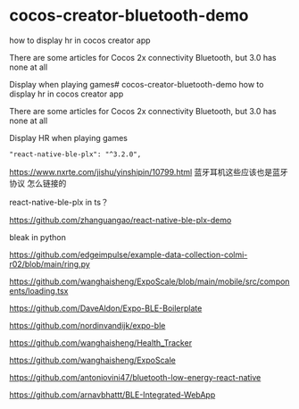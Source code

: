 # cocos-creator-bluetooth-demo
how to display hr in cocos creator app




There are some articles for Cocos 2x connectivity Bluetooth, but 3.0 has none at all


Display when playing games# cocos-creator-bluetooth-demo
how to display hr in cocos creator app




There are some articles for Cocos 2x connectivity Bluetooth, but 3.0 has none at all


Display HR when playing games 


    "react-native-ble-plx": "^3.2.0",


https://www.nxrte.com/jishu/yinshipin/10799.html
蓝牙耳机这些应该也是蓝牙协议 怎么链接的




react-native-ble-plx in ts？

https://github.com/zhanguangao/react-native-ble-plx-demo



bleak  in python


https://github.com/edgeimpulse/example-data-collection-colmi-r02/blob/main/ring.py



https://github.com/wanghaisheng/ExpoScale/blob/main/mobile/src/components/loading.tsx

https://github.com/DaveAldon/Expo-BLE-Boilerplate

https://github.com/nordinvandijk/expo-ble


https://github.com/wanghaisheng/Health_Tracker

https://github.com/wanghaisheng/ExpoScale

https://github.com/antoniovini47/bluetooth-low-energy-react-native

https://github.com/arnavbhattt/BLE-Integrated-WebApp
